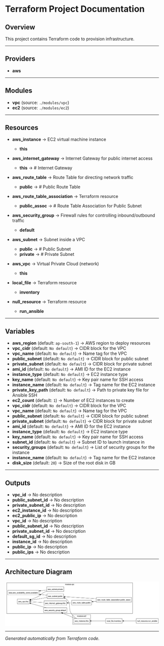 # Terraform Project Documentation

## Overview
This project contains Terraform code to provision infrastructure.

---

## Providers
- **aws**

---

## Modules
- **vpc** (source: `./modules/vpc`)
- **ec2** (source: `./modules/ec2`)

---

## Resources
- **aws_instance** → EC2 virtual machine instance
  - **this**

- **aws_internet_gateway** → Internet Gateway for public internet access
  - **this** → # Internet Gateway

- **aws_route_table** → Route Table for directing network traffic
  - **public** → # Public Route Table

- **aws_route_table_association** → Terraform resource
  - **public_assoc** → # Route Table Association for Public Subnet

- **aws_security_group** → Firewall rules for controlling inbound/outbound traffic
  - **default**

- **aws_subnet** → Subnet inside a VPC
  - **public** → # Public Subnet
  - **private** → # Private Subnet

- **aws_vpc** → Virtual Private Cloud (network)
  - **this**

- **local_file** → Terraform resource
  - **inventory**

- **null_resource** → Terraform resource
  - **run_ansible**


---

## Variables
- **aws_region** (default: `ap-south-1`) → AWS region to deploy resources
- **vpc_cidr** (default: `No default`) → CIDR block for the VPC
- **vpc_name** (default: `No default`) → Name tag for the VPC
- **public_subnet** (default: `No default`) → CIDR block for public subnet
- **private_subnet** (default: `No default`) → CIDR block for private subnet
- **ami_id** (default: `No default`) → AMI ID for the EC2 instance
- **instance_type** (default: `No default`) → EC2 instance type
- **key_name** (default: `No default`) → Key pair name for SSH access
- **instance_name** (default: `No default`) → Tag name for the EC2 instance
- **private_key_path** (default: `No default`) → Path to private key file for Ansible SSH
- **ec2_count** (default: `1`) → Number of EC2 instances to create
- **vpc_cidr** (default: `No default`) → CIDR block for the VPC
- **vpc_name** (default: `No default`) → Name tag for the VPC
- **public_subnet** (default: `No default`) → CIDR block for public subnet
- **private_subnet** (default: `No default`) → CIDR block for private subnet
- **ami_id** (default: `No default`) → AMI ID for the EC2 instance
- **instance_type** (default: `No default`) → EC2 instance type
- **key_name** (default: `No default`) → Key pair name for SSH access
- **subnet_id** (default: `No default`) → Subnet ID to launch instance in
- **security_groups** (default: `No default`) → List of security groups for the instance
- **instance_name** (default: `No default`) → Tag name for the EC2 instance
- **disk_size** (default: `20`) → Size of the root disk in GB

---

## Outputs
- **vpc_id** → No description
- **public_subnet_id** → No description
- **private_subnet_id** → No description
- **ec2_instance_id** → No description
- **ec2_public_ip** → No description
- **vpc_id** → No description
- **public_subnet_id** → No description
- **private_subnet_id** → No description
- **default_sg_id** → No description
- **instance_id** → No description
- **public_ip** → No description
- **public_ips** → No description

---

## Architecture Diagram
![Terraform Architecture](architecture.png)

---
*Generated automatically from Terraform code.*

